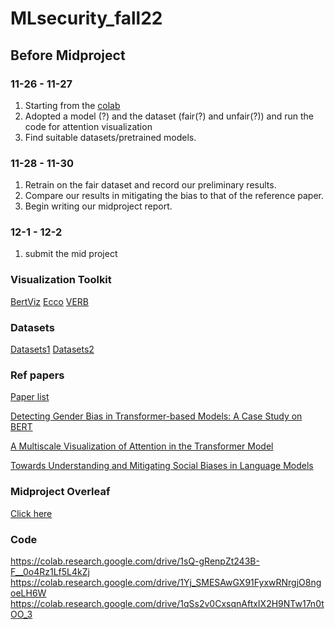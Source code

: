 # MLsecurity_fall22

## Before Midproject

### 11-26 - 11-27
1. Starting from the [colab](https://colab.research.google.com/drive/1W0lE-rA8NNJlFUxvRndx6TeXK7CVKkDg)
2. Adopted a model (?) and the dataset (fair(?) and unfair(?)) and run the code for attention visualization
3. Find suitable datasets/pretrained models. 


### 11-28 - 11-30
1. Retrain on the fair dataset and record our preliminary results.
2. Compare our results in mitigating the bias to that of the reference paper.
3. Begin writing our midproject report.

### 12-1 - 12-2
1. submit the mid project

### Visualization Toolkit
[BertViz](https://github.com/jessevig/bertviz)
[Ecco](https://github.com/jalammar/ecco)
[VERB](https://tdavislab.github.io/verb/)

### Datasets
[Datasets1](https://www.kaggle.com/datasets/crowdflower/twitter-user-gender-classification)
[Datasets2](https://github.com/pliang279/LM_bias)

### Ref papers
[Paper list](https://github.com/uclanlp/awesome-fairness-papers#bias-visualization)

[Detecting Gender Bias in Transformer-based
Models: A Case Study on BERT](https://arxiv.org/pdf/2110.15733.pdf)

[A Multiscale Visualization of Attention in the Transformer Model](https://arxiv.org/pdf/1906.05714.pdf)

[Towards Understanding and Mitigating Social Biases in Language Models](https://arxiv.org/pdf/2106.13219.pdf)


### Midproject Overleaf
[Click here](https://www.overleaf.com/project/63770d89ce2b7968a82877cc)


### Code
https://colab.research.google.com/drive/1sQ-gRenpZt243B-F__0o4Rz1Lf5L4kZj
https://colab.research.google.com/drive/1Yj_SMESAwGX91FyxwRNrgjO8ngoeLH6W
https://colab.research.google.com/drive/1qSs2v0CxsqnAftxIX2H9NTw17n0tOO_3
